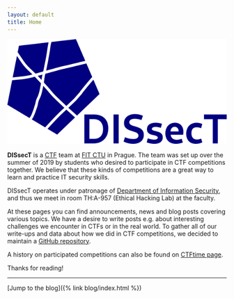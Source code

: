 ```yaml
---
layout: default
title: Home
---
```


<img class="logo" src="/assets/images/logo.png"/>

**DISsecT** is a [CTF](https://medium.com/@DRX_Sicher/ctf-explained-6c7d4417305e) team at [FIT CTU](https://www.fit.cvut.cz/en) in Prague. The team was set up over the summer of 2019 by students who desired to participate in CTF competitions together. We believe that these kinds of competitions are a great way to learn and practice IT security skills.

DISsecT operates under patronage of [Department of Information Security](https://www.fit.cvut.cz/en/dis), and thus we meet in room TH:A-957 (Ethical Hacking Lab) at the faculty.

At these pages you can find announcements, news and blog posts covering various topics. We have a desire to write posts e.g. about interesting challenges we encounter in CTFs or in the real world. To gather all of our write-ups and data about how we did in CTF competitions, we decided to maintain a [GitHub repository](https://github.com/dissect-ctu/ctfs).

A history on participated competitions can also be found on [CTFtime page](https://ctftime.org/team/80103).

Thanks for reading!

---

<i class="fa fa-pencil"></i> [Jump to the blog]({% link blog/index.html %})
